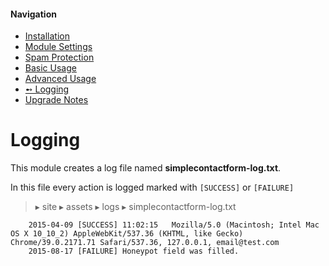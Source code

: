 #### Navigation
- [Installation](installation.md)
- [Module Settings](settings.md)
- [Spam Protection](spam.md)
- [Basic Usage](usage-basic.md)
- [Advanced Usage](usage-advanced.md)
- [➻ Logging](logging.md)
- [Upgrade Notes](upgrade.md)

# Logging

This module creates a log file named **simplecontactform-log.txt**.

In this file every action is logged marked with ```[SUCCESS]``` or ```[FAILURE]``` 
 
 > ▸ site ▸ assets ▸ logs ▸ simplecontactform-log.txt

		2015-04-09 [SUCCESS] 11:02:15	Mozilla/5.0 (Macintosh; Intel Mac OS X 10_10_2) AppleWebKit/537.36 (KHTML, like Gecko) Chrome/39.0.2171.71 Safari/537.36, 127.0.0.1, email@test.com
		2015-08-17 [FAILURE] Honeypot field was filled.

